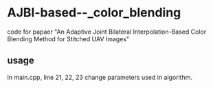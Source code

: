 # AJBI-based--_color_blending
code for papaer "An Adaptive Joint Bilateral Interpolation-Based Color Blending Method for Stitched UAV Images"

## usage

In main.cpp, line 21, 22, 23 change parameters used in algorithm. 

